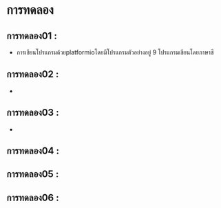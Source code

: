 # การทดลอง
## การทดลอง01 :
  - การเขียนโปรแกรมด้วยplatformioโดยมีโปรแกรมตัวอย่างอยู่ 9 โปรแกรมเขียนโดยภาษาซี
##  การทดลอง02 :
  - 
##  การทดลอง03 : 
  - 
##  การทดลอง04 :
  
##  การทดลอง05 :
 
##  การทดลอง06 :
  
